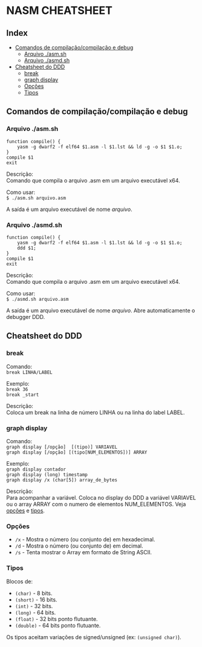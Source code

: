 # NASM CHEATSHEET

## Index
* [Comandos de compilação/compilação e debug](#comandos)
	* [Arquivo ./asm.sh](#aasm)
	* [Arquivo ./asmd.sh](#aasmd)
* [Cheatsheet do DDD](#dddcheat)
	* [break](#break)
	* [graph display](#graphdisplay)
	* [Opções](#slashoptions)
	* [Tipos](#types)

## Comandos de compilação/compilação e debug <a name="comandos"/>
### Arquivo ./asm.sh <a name="aasm"/>
```
function compile() {
	yasm -g dwarf2 -f elf64 $1.asm -l $1.lst && ld -g -o $1 $1.o;
}
compile $1
exit
```

Descrição:  
Comando que compila o arquivo .asm em um arquivo executável x64.

Como usar:  
`$ ./asm.sh arquivo.asm`

A saída é um arquivo executável de nome *arquivo*. 

### Arquivo ./asmd.sh <a name="aasmd"/>
```
function compile() {
	yasm -g dwarf2 -f elf64 $1.asm -l $1.lst && ld -g -o $1 $1.o;
	ddd $1;
}
compile $1
exit
```

Descrição:  
Comando que compila o arquivo .asm em um arquivo executável x64.

Como usar:  
`$ ./asmd.sh arquivo.asm`

A saída é um arquivo executável de nome *arquivo*. Abre automaticamente o debugger DDD.

## Cheatsheet do DDD <a name="dddcheat"/>
### break <a name="break" />

Comando:  
`break LINHA/LABEL`

Exemplo:  
`break 36`  
`break _start`

Descrição:  
Coloca um break na linha de número LINHA ou na linha do label LABEL.

### graph display <a name="graphdisplay" />

Comando:  
 `graph display [/opção]  [(tipo)] VARIAVEL`  
 `graph display [/opção] [(tipo[NUM_ELEMENTOS])] ARRAY`  

Exemplo:  
`graph display contador`  
`graph display (long) timestamp`  
`graph display /x (char[5]) array_de_bytes`  

Descrição:  
Para acompanhar a variável. Coloca no display do DDD a variável VARIAVEL ou o array ARRAY com o numero de elementos NUM_ELEMENTOS. Veja [opções](#slashoptions) e [tipos](#types).

### Opções <a name="slashoptions" />
* `/x` - Mostra o número (ou conjunto de) em hexadecimal.
* `/d` - Mostra o número (ou conjunto de) em decimal.
* `/s` - Tenta mostrar o Array em formato de String ASCII. 

### Tipos <a name="types" />
Blocos de:
* `(char)` - 8 bits.
* `(short)` - 16 bits.
* `(int)` - 32 bits.
* `(long)` - 64 bits.
* `(float)` - 32 bits ponto flutuante.
* `(double)` - 64 bits ponto flutuante.

Os tipos aceitam variações de signed/unsigned (ex: `(unsigned char)`).



